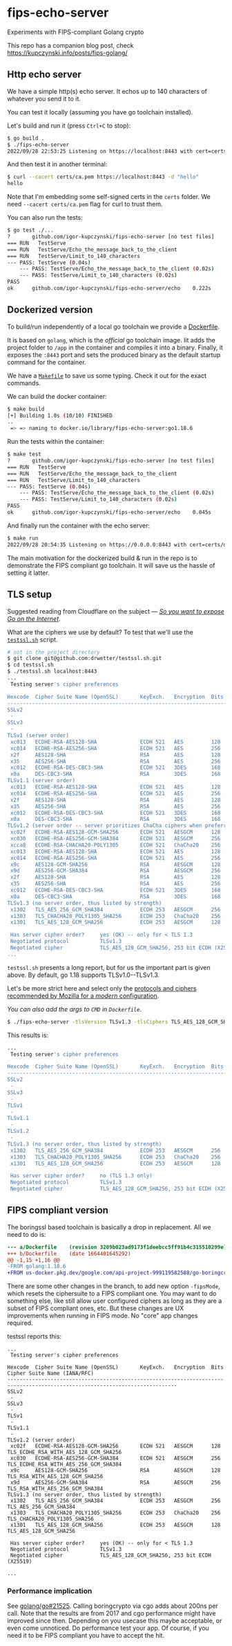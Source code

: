 # fips-echo-server

Experiments with FIPS-compliant Golang crypto

This repo has a companion blog post, check https://kupczynski.info/posts/fips-golang/

 ## Http echo server

We have a simple http(s) echo server. It echos up to 140 characters of whatever you send it to it.

You can test it locally (assuming you have go toolchain installed).

Let's build and run it (press `Ctrl+C` to stop):
```sh
$ go build .
$ ./fips-echo-server
2022/09/28 22:53:25 Listening on https://localhost:8443 with cert=certs/domain.pem and key=certs/domain.key
```

And then test it in another terminal:
```sh
$ curl --cacert certs/ca.pem https://localhost:8443 -d "hello"
hello
```

Note that I'm embedding some self-signed certs in the `certs` folder. We need `--cacert certs/ca.pem` flag for curl to
trust them.

You can also run the tests:
```sh
$ go test ./...
?   	github.com/igor-kupczynski/fips-echo-server	[no test files]
=== RUN   TestServe
=== RUN   TestServe/Echo_the_message_back_to_the_client
=== RUN   TestServe/Limit_to_140_characters
--- PASS: TestServe (0.04s)
    --- PASS: TestServe/Echo_the_message_back_to_the_client (0.02s)
    --- PASS: TestServe/Limit_to_140_characters (0.02s)
PASS
ok  	github.com/igor-kupczynski/fips-echo-server/echo	0.222s
```

## Dockerized version

To build/run independently of a local go toolchain we provide a [Dockerfile](./Dockerfile).

It is based on `golang`, which is the _official_ go toolchain image. Iit adds the project folder to `/app` in
the container and compiles it into a binary. Finally, it exposes the `:8443` port and sets the produced binary as
the default startup command for the container.

We have a [`Makefile`](./Makefile) to save us some typing. Check it out for the exact commands.

We can build the docker container:
```sh
$ make build
[+] Building 1.0s (10/10) FINISHED
..
 => => naming to docker.io/library/fips-echo-server:go1.18.6
```

Run the tests within the container:
```sh
$ make test
?   	github.com/igor-kupczynski/fips-echo-server	[no test files]
=== RUN   TestServe
=== RUN   TestServe/Echo_the_message_back_to_the_client
=== RUN   TestServe/Limit_to_140_characters
--- PASS: TestServe (0.04s)
    --- PASS: TestServe/Echo_the_message_back_to_the_client (0.02s)
    --- PASS: TestServe/Limit_to_140_characters (0.02s)
PASS
ok  	github.com/igor-kupczynski/fips-echo-server/echo	0.045s
```

And finally run the container with the echo server:
```sh
$ make run
2022/09/28 20:54:35 Listening on https://0.0.0.0:8443 with cert=certs/domain.pem and key=certs/domain.key
```

The main motivation for the dockerized build & run in the repo is to demonstrate the FIPS compliant go toolchain.
It will save us the hassle of setting it latter.

## TLS setup

Suggested reading from Cloudflare on the subject —
[_So you want to expose Go on the Internet_](https://blog.cloudflare.com/exposing-go-on-the-internet/).

What are the ciphers we use by default? To test that we'll use the [`testssl.sh`](https://github.com/drwetter/testssl.sh)
script.

```sh
# not in the project directory
$ git clone git@github.com:drwetter/testssl.sh.git
$ cd testssl.sh
$ ./testssl.sh localhost:8443
...
 Testing server's cipher preferences 

Hexcode  Cipher Suite Name (OpenSSL)       KeyExch.   Encryption  Bits     Cipher Suite Name (IANA/RFC)
-----------------------------------------------------------------------------------------------------------------------------
SSLv2
 - 
SSLv3
 - 
TLSv1 (server order)
 xc013   ECDHE-RSA-AES128-SHA              ECDH 521   AES         128      TLS_ECDHE_RSA_WITH_AES_128_CBC_SHA                 
 xc014   ECDHE-RSA-AES256-SHA              ECDH 521   AES         256      TLS_ECDHE_RSA_WITH_AES_256_CBC_SHA                 
 x2f     AES128-SHA                        RSA        AES         128      TLS_RSA_WITH_AES_128_CBC_SHA                       
 x35     AES256-SHA                        RSA        AES         256      TLS_RSA_WITH_AES_256_CBC_SHA                       
 xc012   ECDHE-RSA-DES-CBC3-SHA            ECDH 521   3DES        168      TLS_ECDHE_RSA_WITH_3DES_EDE_CBC_SHA                
 x0a     DES-CBC3-SHA                      RSA        3DES        168      TLS_RSA_WITH_3DES_EDE_CBC_SHA                      
TLSv1.1 (server order)
 xc013   ECDHE-RSA-AES128-SHA              ECDH 521   AES         128      TLS_ECDHE_RSA_WITH_AES_128_CBC_SHA                 
 xc014   ECDHE-RSA-AES256-SHA              ECDH 521   AES         256      TLS_ECDHE_RSA_WITH_AES_256_CBC_SHA                 
 x2f     AES128-SHA                        RSA        AES         128      TLS_RSA_WITH_AES_128_CBC_SHA                       
 x35     AES256-SHA                        RSA        AES         256      TLS_RSA_WITH_AES_256_CBC_SHA                       
 xc012   ECDHE-RSA-DES-CBC3-SHA            ECDH 521   3DES        168      TLS_ECDHE_RSA_WITH_3DES_EDE_CBC_SHA                
 x0a     DES-CBC3-SHA                      RSA        3DES        168      TLS_RSA_WITH_3DES_EDE_CBC_SHA                      
TLSv1.2 (server order -- server prioritizes ChaCha ciphers when preferred by clients)
 xc02f   ECDHE-RSA-AES128-GCM-SHA256       ECDH 521   AESGCM      128      TLS_ECDHE_RSA_WITH_AES_128_GCM_SHA256              
 xc030   ECDHE-RSA-AES256-GCM-SHA384       ECDH 521   AESGCM      256      TLS_ECDHE_RSA_WITH_AES_256_GCM_SHA384              
 xcca8   ECDHE-RSA-CHACHA20-POLY1305       ECDH 521   ChaCha20    256      TLS_ECDHE_RSA_WITH_CHACHA20_POLY1305_SHA256        
 xc013   ECDHE-RSA-AES128-SHA              ECDH 521   AES         128      TLS_ECDHE_RSA_WITH_AES_128_CBC_SHA                 
 xc014   ECDHE-RSA-AES256-SHA              ECDH 521   AES         256      TLS_ECDHE_RSA_WITH_AES_256_CBC_SHA                 
 x9c     AES128-GCM-SHA256                 RSA        AESGCM      128      TLS_RSA_WITH_AES_128_GCM_SHA256                    
 x9d     AES256-GCM-SHA384                 RSA        AESGCM      256      TLS_RSA_WITH_AES_256_GCM_SHA384                    
 x2f     AES128-SHA                        RSA        AES         128      TLS_RSA_WITH_AES_128_CBC_SHA                       
 x35     AES256-SHA                        RSA        AES         256      TLS_RSA_WITH_AES_256_CBC_SHA                       
 xc012   ECDHE-RSA-DES-CBC3-SHA            ECDH 521   3DES        168      TLS_ECDHE_RSA_WITH_3DES_EDE_CBC_SHA                
 x0a     DES-CBC3-SHA                      RSA        3DES        168      TLS_RSA_WITH_3DES_EDE_CBC_SHA                      
TLSv1.3 (no server order, thus listed by strength)
 x1302   TLS_AES_256_GCM_SHA384            ECDH 253   AESGCM      256      TLS_AES_256_GCM_SHA384                             
 x1303   TLS_CHACHA20_POLY1305_SHA256      ECDH 253   ChaCha20    256      TLS_CHACHA20_POLY1305_SHA256                       
 x1301   TLS_AES_128_GCM_SHA256            ECDH 253   AESGCM      128      TLS_AES_128_GCM_SHA256                             

 Has server cipher order?     yes (OK) -- only for < TLS 1.3
 Negotiated protocol          TLSv1.3
 Negotiated cipher            TLS_AES_128_GCM_SHA256, 253 bit ECDH (X25519)
...
```

`testssl.sh` presents a long report, but for us the important part is given above. By default, go 1.18 supports
TLSv1.0--TLSv1.3.

Let's be more strict here and select only the
[protocols and ciphers recommended by Mozilla for a _modern_ configuration](https://wiki.mozilla.org/Security/Server_Side_TLS).

_You can also add the args to `CMD` in `Dockerfile`_.

```sh
$ ./fips-echo-server -tlsVersion TLSv1.3 -tlsCiphers TLS_AES_128_GCM_SHA256:TLS_AES_256_GCM_SHA384:TLS_CHACHA20_POLY1305_SHA256:ECDHE-RSA-AES128-GCM-SHA256
```

This results is:
```sh
...
 Testing server's cipher preferences 

Hexcode  Cipher Suite Name (OpenSSL)       KeyExch.   Encryption  Bits     Cipher Suite Name (IANA/RFC)
-----------------------------------------------------------------------------------------------------------------------------
SSLv2
 - 
SSLv3
 - 
TLSv1
 - 
TLSv1.1
 - 
TLSv1.2
 - 
TLSv1.3 (no server order, thus listed by strength)
 x1302   TLS_AES_256_GCM_SHA384            ECDH 253   AESGCM      256      TLS_AES_256_GCM_SHA384                             
 x1303   TLS_CHACHA20_POLY1305_SHA256      ECDH 253   ChaCha20    256      TLS_CHACHA20_POLY1305_SHA256                       
 x1301   TLS_AES_128_GCM_SHA256            ECDH 253   AESGCM      128      TLS_AES_128_GCM_SHA256                             

 Has server cipher order?     no (TLS 1.3 only)
 Negotiated protocol          TLSv1.3
 Negotiated cipher            TLS_AES_128_GCM_SHA256, 253 bit ECDH (X25519) (limited sense as client will pick)
```

## FIPS compliant version

The boringssl based toolchain is basically a drop in replacement. All we need to do is:

```diff
--- a/Dockerfile	(revision 3209b023ad9173f1deebcc5ff91b4c315510299e)
+++ b/Dockerfile	(date 1664401645292)
@@ -1,15 +1,16 @@
-FROM golang:1.18.6
+FROM us-docker.pkg.dev/google.com/api-project-999119582588/go-boringcrypto/golang:1.18.6b7
```

There are some other changes in the branch, to add new option `-fipsMode`, which resets the ciphersuite to a FIPS
compliant one. You may want to do something else, like still allow user configured ciphers as long as they are a subset
of FIPS compliant ones, etc. But these changes are UX improvements when running in FIPS mode. No "core" app changes
required.

testssl reports this:
```
...
 Testing server's cipher preferences 

Hexcode  Cipher Suite Name (OpenSSL)       KeyExch.   Encryption  Bits     Cipher Suite Name (IANA/RFC)
-----------------------------------------------------------------------------------------------------------------------------
SSLv2
 - 
SSLv3
 - 
TLSv1
 - 
TLSv1.1
 - 
TLSv1.2 (server order)
 xc02f   ECDHE-RSA-AES128-GCM-SHA256       ECDH 521   AESGCM      128      TLS_ECDHE_RSA_WITH_AES_128_GCM_SHA256              
 xc030   ECDHE-RSA-AES256-GCM-SHA384       ECDH 521   AESGCM      256      TLS_ECDHE_RSA_WITH_AES_256_GCM_SHA384              
 x9c     AES128-GCM-SHA256                 RSA        AESGCM      128      TLS_RSA_WITH_AES_128_GCM_SHA256                    
 x9d     AES256-GCM-SHA384                 RSA        AESGCM      256      TLS_RSA_WITH_AES_256_GCM_SHA384                    
TLSv1.3 (no server order, thus listed by strength)
 x1302   TLS_AES_256_GCM_SHA384            ECDH 253   AESGCM      256      TLS_AES_256_GCM_SHA384                             
 x1303   TLS_CHACHA20_POLY1305_SHA256      ECDH 253   ChaCha20    256      TLS_CHACHA20_POLY1305_SHA256                       
 x1301   TLS_AES_128_GCM_SHA256            ECDH 253   AESGCM      128      TLS_AES_128_GCM_SHA256                             

 Has server cipher order?     yes (OK) -- only for < TLS 1.3
 Negotiated protocol          TLSv1.3
 Negotiated cipher            TLS_AES_128_GCM_SHA256, 253 bit ECDH (X25519)

...
```

### Performance implication

See [golang/go#21525](https://github.com/golang/go/issues/21525). Calling boringcrypto via cgo adds about 200ns per
call. Note that the results are from 2017 and cgo performance might have improved since then. Depending on you usecase
this maybe acceptable, or even come unnoticed. Do performance test your app. Of course, if you need it to be
FIPS compliant you have to accept the hit. 